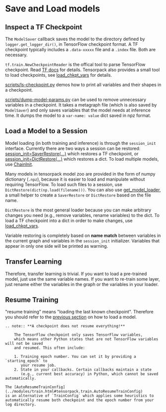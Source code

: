 
# Save and Load models

## Inspect a TF Checkpoint

The `ModelSaver` callback saves the model to the directory defined by `logger.get_logger_dir()`,
in TensorFlow checkpoint format.
A TF checkpoint typically includes a `.data-xxxxx` file and a `.index` file.
Both are necessary.

`tf.train.NewCheckpointReader` is the offical tool to parse TensorFlow checkpoint.
Read [TF docs](https://www.tensorflow.org/api_docs/python/tf/train/NewCheckpointReader) for details.
Tensorpack also provides a small tool to load checkpoints, see
[load_chkpt_vars](../modules/tfutils.html#tensorpack.tfutils.varmanip.load_chkpt_vars)
for details.

[scripts/ls-checkpoint.py](../scripts/ls-checkpoint.py)
demos how to print all variables and their shapes in a checkpoint.

[scripts/dump-model-params.py](../scripts/dump-model-params.py) can be used to remove unnecessary variables in a checkpoint.
It takes a metagraph file (which is also saved by `ModelSaver`) and only saves variables that the model needs at inference time.
It dumps the model to a `var-name: value` dict saved in npz format.

## Load a Model to a Session

Model loading (in both training and inference) is through the `session_init` interface.
Currently there are two ways a session can be restored:
[session_init=SaverRestore(...)](../modules/tfutils.html#tensorpack.tfutils.sessinit.SaverRestore)
which restores a TF checkpoint,
or [session_init=DictRestore(...)](../modules/tfutils.html#tensorpack.tfutils.sessinit.DictRestore) which restores a dict.
To load multiple models, use [ChainInit](../modules/tfutils.html#tensorpack.tfutils.sessinit.ChainInit).

Many models in tensorpack model zoo are provided in the form of numpy dictionary (`.npz`),
because it is easier to load and manipulate without requiring TensorFlow.
To load such files to a session, use `DictRestore(dict(np.load(filename)))`.
You can also use
[get_model_loader](../modules/tfutils.html#tensorpack.tfutils.sessinit.get_model_loader),
a small helper to create a `SaverRestore` or `DictRestore` based on the file name.

`DictRestore` is the most general loader because you can make arbitrary changes
you need (e.g., remove variables, rename variables) to the dict.
To load a TF checkpoint into a dict in order to make changes, use
[load_chkpt_vars](../modules/tfutils.html#tensorpack.tfutils.varmanip.load_chkpt_vars).

Variable restoring is completely based on __name match__ between
variables in the current graph and variables in the `session_init` initializer.
Variables that appear in only one side will be printed as warning.

## Transfer Learning
Therefore, transfer learning is trivial.
If you want to load a pre-trained model, just use the same variable names.
If you want to re-train some layer, just rename either the variables in the
graph or the variables in your loader.


## Resume Training

"resume training" means "loading the last known checkpoint".
Therefore you should refer to the [previous section](#load-a-model-to-a-session)
on how to load a model.

```eval_rst
.. note:: **A checkpoint does not resume everything!**

    The TensorFlow checkpoint only saves TensorFlow variables,
    which means other Python states that are not TensorFlow variables will not be saved
    and resumed. This often include:

    1. Training epoch number. You can set it by providing a `starting_epoch` to
       your resume job.
    2. State in your callbacks. Certain callbacks maintain a state
       (e.g., current best accuracy) in Python, which cannot be saved automatically.

The [AutoResumeTrainConfig](../modules/train.html#tensorpack.train.AutoResumeTrainConfig)
is an alternative of `TrainConfig` which applies some heuristics to
automatically resume both checkpoint and the epoch number from your log directory.
